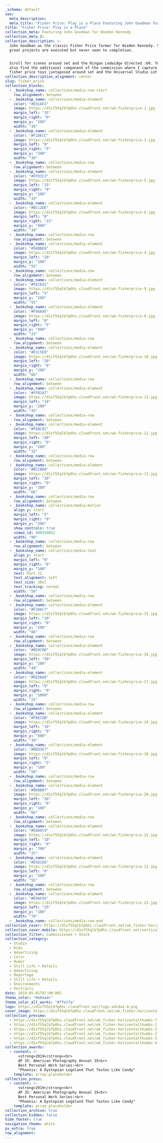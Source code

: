 ```yaml
---
_schema: default
seo:
  meta_description:
  meta_title: "Fisher Price: Play is a Place Featuring John Goodman for Wieden Kennedy"
title: "Fisher Price: Play is a Place"
collection_meta: Featuring John Goodman for Wieden Kennedy
collection_meta_2:
collection_description: >-
  John Goodman as the classic Fisher Price farmer for Wieden Kennedy. Sometimes
  great projects are executed but never seen to completion.


  Scroll for scenes around set and the Ringan Ledwidge directed :60. You will
  also find the additional component of the commission where I capture classic
  fisher price toys juxtaposed around set and the Universal Studio Lot.
collection_description_alignment: center
slug: fisher-price
collection_blocks:
  - _bookshop_name: collections/media-row-start
    row_alignment: between
  - _bookshop_name: collections/media-element
    color: "#D3CAF2"
    image: https://d1sf55qlb7p6hz.cloudfront.net/wk-fisherprice-1.jpg
    margin_left: "35"
    margin_right: "0"
    margin_y: "200"
    width: "30"
  - _bookshop_name: collections/media-element
    color: "#F2DECC"
    image: https://d1sf55qlb7p6hz.cloudfront.net/wk-fisherprice-2.jpg
    margin_left: "0"
    margin_right: "5"
    margin_y: "200"
    width: "30"
  - _bookshop_name: collections/media-row
    row_alignment: between
  - _bookshop_name: collections/media-element
    color: "#FFD3C2"
    image: https://d1sf55qlb7p6hz.cloudfront.net/wk-fisherprice-5.jpg
    margin_left: "15"
    margin_right: "0"
    margin_y: "100"
    width: "33"
  - _bookshop_name: collections/media-element
    color: "#BCC2DE"
    image: https://d1sf55qlb7p6hz.cloudfront.net/wk-fisherprice-6.jpg
    margin_left: "0"
    margin_right: "15"
    margin_y: "900"
    width: "30"
  - _bookshop_name: collections/media-row
    row_alignment: between
  - _bookshop_name: collections/media-element
    color: "#56BBE6"
    image: https://d1sf55qlb7p6hz.cloudfront.net/wk-fisherprice-4.jpg
    margin_left: "20"
    margin_y: "100"
    width: "55"
  - _bookshop_name: collections/media-row
    row_alignment: between
  - _bookshop_name: collections/media-element
    color: "#FECEA1"
    image: https://d1sf55qlb7p6hz.cloudfront.net/wk-fisherprice-9.jpg
    margin_left: "5"
    margin_y: "200"
    width: "55"
  - _bookshop_name: collections/media-element
    color: "#F9AA95"
    image: https://d1sf55qlb7p6hz.cloudfront.net/wk-fisherprice-8.jpg
    margin_left: "0"
    margin_right: "5"
    margin_y: "800"
    width: "25"
  - _bookshop_name: collections/media-row
    row_alignment: between
  - _bookshop_name: collections/media-element
    color: "#D1C5E0"
    image: https://d1sf55qlb7p6hz.cloudfront.net/wk-fisherprice-10.jpg
    margin_left: "20"
    margin_right: "0"
    margin_y: "200"
    width: "66"
  - _bookshop_name: collections/media-row
    row_alignment: between
  - _bookshop_name: collections/media-element
    color: "#FFB1A7"
    image: https://d1sf55qlb7p6hz.cloudfront.net/wk-fisherprice-11.jpg
    margin_left: "10"
    margin_y: "200"
    width: "45"
  - _bookshop_name: collections/media-row
    row_alignment: between
  - _bookshop_name: collections/media-element
    color: "#FEBC81"
    image: https://d1sf55qlb7p6hz.cloudfront.net/wk-fisherprice-12.jpg
    margin_left: "40"
    margin_right: "0"
    margin_y: "200"
    width: "33"
  - _bookshop_name: collections/media-row
    row_alignment: between
  - _bookshop_name: collections/media-element
    color: "#BCCBD0"
    image: https://d1sf55qlb7p6hz.cloudfront.net/wk-fisherprice-13.jpg
    margin_left: "20"
    margin_right: "0"
    margin_y: "200"
    width: "66"
  - _bookshop_name: collections/media-row
    row_alignment: between
  - _bookshop_name: collections/media-motion
    align_y: start
    margin_left: "5"
    margin_right: "0"
    margin_y: "200"
    show_controls: true
    vimeo_id: 480559052
    width: "90"
  - _bookshop_name: collections/media-row
    row_alignment: between
  - _bookshop_name: collections/media-text
    align_y: start
    margin_left: "0"
    margin_right: "0"
    margin_y: "100"
    text: Part II
    text_alignment: left
    text_size: 10xl
    text_tracking: normal
    width: "50"
  - _bookshop_name: collections/media-row
    row_alignment: between
  - _bookshop_name: collections/media-element
    color: "#F2D6C7"
    image: https://d1sf55qlb7p6hz.cloudfront.net/wk-fisherprice-15.jpg
    margin_left: "10"
    margin_right: "0"
    margin_y: "100"
    width: "66"
  - _bookshop_name: collections/media-row
    row_alignment: between
  - _bookshop_name: collections/media-element
    color: "#0E0C0D"
    image: https://d1sf55qlb7p6hz.cloudfront.net/wk-fisherprice-16.jpg
    margin_left: "30"
    margin_y: "200"
    width: "40"
  - _bookshop_name: collections/media-element
    color: "#DEEBA6"
    image: https://d1sf55qlb7p6hz.cloudfront.net/wk-fisherprice-17.jpg
    margin_left: "0"
    margin_right: "0"
    margin_y: "1000"
    width: "25"
  - _bookshop_name: collections/media-row
    row_alignment: between
  - _bookshop_name: collections/media-element
    color: "#FBECDB"
    image: https://d1sf55qlb7p6hz.cloudfront.net/wk-fisherprice-19.jpg
    margin_left: "10"
    margin_right: "0"
    margin_y: "800"
    width: "30"
  - _bookshop_name: collections/media-element
    color: "#BDD3E7"
    image: https://d1sf55qlb7p6hz.cloudfront.net/wk-fisherprice-18.jpg
    margin_left: "0"
    margin_right: "5"
    margin_y: "100"
    width: "50"
  - _bookshop_name: collections/media-row
    row_alignment: between
  - _bookshop_name: collections/media-element
    color: "#0D0B07"
    image: https://d1sf55qlb7p6hz.cloudfront.net/wk-fisherprice-20.jpg
    margin_left: "20"
    margin_right: "0"
    margin_y: "100"
    width: "66"
  - _bookshop_name: collections/media-row
    row_alignment: between
  - _bookshop_name: collections/media-element
    color: "#EAD6C9"
    image: https://d1sf55qlb7p6hz.cloudfront.net/wk-fisherprice-22.jpg
    margin_left: "10"
    margin_right: "0"
    margin_y: "700"
    width: "25"
  - _bookshop_name: collections/media-element
    color: "#E5D1E6"
    image: https://d1sf55qlb7p6hz.cloudfront.net/wk-fisherprice-21.jpg
    margin_left: "0"
    margin_y: "100"
    width: "55"
  - _bookshop_name: collections/media-row
    row_alignment: between
  - _bookshop_name: collections/media-element
    color: "#E9AF95"
    image: https://d1sf55qlb7p6hz.cloudfront.net/wk-fisherprice-23.jpg
    margin_left: "25"
    margin_y: "100"
    width: "70"
  - _bookshop_name: collections/media-row-end
collection_cover: https://d1sf55qlb7p6hz.cloudfront.net/wk_fisher-horizontalthumbs-1.jpg
collection_cover_mobile: https://d1sf55qlb7p6hz.cloudfront.net/verticalcovers-47.jpg
collection_filter: Commissioned + Stock
collection_category:
  - Studio
  - Kids
  - Advertising
  - Color
  - Humor
  - Still Life + Details
  - Advertising
  - Reportage
  - Still Life + Details
  - Environments
  - Portraits
date: 2019-05-01T07:00:00Z
theme_color: "#e0aadc"
theme_color_all_works: "#ffe27a"
logo: https://d1sf55qlb7p6hz.cloudfront.net/logo-adidas-8.png
cover_image: https://d1sf55qlb7p6hz.cloudfront.net/wk_fisher-horizontalthumbs-6 copy.jpg
collection_preview:
  - https://d1sf55qlb7p6hz.cloudfront.net/wk_fisher-horizontalthumbs-7.jpg
  - https://d1sf55qlb7p6hz.cloudfront.net/wk_fisher-horizontalthumbs-1.jpg
  - https://d1sf55qlb7p6hz.cloudfront.net/wk_fisher-horizontalthumbs-3.jpg
  - https://d1sf55qlb7p6hz.cloudfront.net/wk_fisher-horizontalthumbs-2.jpg
  - https://d1sf55qlb7p6hz.cloudfront.net/wk_fisher-horizontalthumbs-5.jpg
  - https://d1sf55qlb7p6hz.cloudfront.net/wk_fisher-horizontalthumbs-4.jpg
collection_awards:
  - content: >-
      <strong>2019</strong><br>  
      AP 35: American Photography Annual 35<br>  
      Best Personal Work Series:<br>  
      "Phoenix: A Dystopian Legoland That Tastes Like Candy"
    template: array-placeholder
collection_press:
  - content: >-
      <strong>2019</strong><br>  
      AP 35: American Photography Annual 35<br>  
      Best Personal Work Series:<br>  
      "Phoenix: A Dystopian Legoland That Tastes Like Candy"
    template: array-placeholder
collection_archive: true
collection_hidden: false
hide_footer: true
navigation_theme: white
px_extra: true
row_alignment:
---
```

